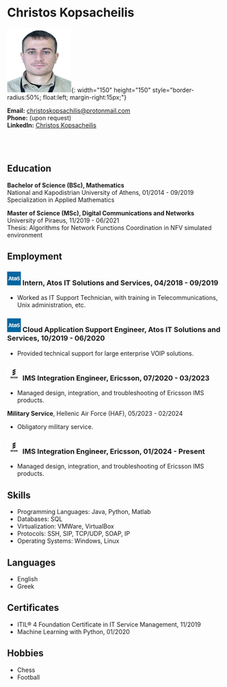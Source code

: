 # Christos Kopsacheilis

![Christos Kopsacheilis](images/imresizer-1723113197305.png){: width="150" height="150" style="border-radius:50%; float:left; margin-right:15px;"}

**Email:** [christoskopsachilis@protonmail.com](mailto:christoskopsachilis@protonmail.com)  
**Phone:** (upon request) <br>
**LinkedIn:** [Christos Kopsacheilis](https://www.linkedin.com/in/christos-kopsacheilis-6b9309143/)
<br>
<br>
<br>
<br>
## Education
**Bachelor of Science (BSc), Mathematics**  
National and Kapodistrian University of Athens, 01/2014 - 09/2019  
Specialization in Applied Mathematics

**Master of Science (MSc), Digital Communications and Networks**  
University of Piraeus, 11/2019 - 06/2021  
Thesis: Algorithms for Network Functions Coordination in NFV simulated environment

## Employment
### ![Atos Logo](images/imresizer-1723112450443.jpg) Intern, Atos IT Solutions and Services, 04/2018 - 09/2019  
- Worked as IT Support Technician, with training in Telecommunications, Unix administration, etc.

### ![Atos Logo](images/imresizer-1723112450443.jpg) Cloud Application Support Engineer, Atos IT Solutions and Services, 10/2019 - 06/2020  
- Provided technical support for large enterprise VOIP solutions.

### ![Ericsson Logo](images/imresizer-1723113015593.jpg) IMS Integration Engineer, Ericsson, 07/2020 - 03/2023  
- Managed design, integration, and troubleshooting of Ericsson IMS products.

**Military Service**, Hellenic Air Force (HAF), 05/2023 - 02/2024 
- Obligatory military service.

### ![Ericsson Logo](images/imresizer-1723113015593.jpg) IMS Integration Engineer, Ericsson, 01/2024 - Present  
- Managed design, integration, and troubleshooting of Ericsson IMS products.

## Skills
- Programming Languages: Java, Python, Matlab
- Databases: SQL
- Virtualization: VMWare, VirtualBox
- Protocols: SSH, SIP, TCP/UDP, SOAP, IP
- Operating Systems: Windows, Linux

## Languages
- English
- Greek

## Certificates
- ITIL® 4 Foundation Certificate in IT Service Management, 11/2019
- Machine Learning with Python, 01/2020

## Hobbies
- Chess
- Football
